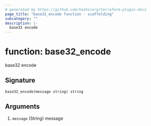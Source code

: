 ```yaml
---
# generated by https://github.com/hashicorp/terraform-plugin-docs
page_title: "base32_encode function - scaffolding"
subcategory: ""
description: |-
  base32 encode
---
```


# function: base32_encode

base32 encode



## Signature

<!-- signature generated by tfplugindocs -->
```text
base32_encode(message string) string
```

## Arguments

<!-- arguments generated by tfplugindocs -->
1. `message` (String) message

